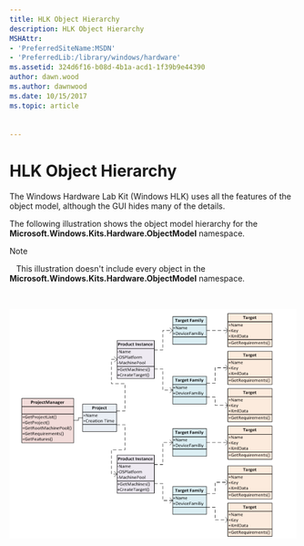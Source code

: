 ```yaml
---
title: HLK Object Hierarchy
description: HLK Object Hierarchy
MSHAttr:
- 'PreferredSiteName:MSDN'
- 'PreferredLib:/library/windows/hardware'
ms.assetid: 324d6f16-b08d-4b1a-acd1-1f39b9e44390
author: dawn.wood
ms.author: dawnwood
ms.date: 10/15/2017
ms.topic: article


---
```


# HLK Object Hierarchy


The Windows Hardware Lab Kit (Windows HLK) uses all the features of the object model, although the GUI hides many of the details.

The following illustration shows the object model hierarchy for the **Microsoft.Windows.Kits.Hardware.ObjectModel** namespace.

>[!NOTE]
>  
This illustration doesn't include every object in the **Microsoft.Windows.Kits.Hardware.ObjectModel** namespace.

 

![windows hlk object model hierarchy](images/hlk-win10-om.png)

 

 






